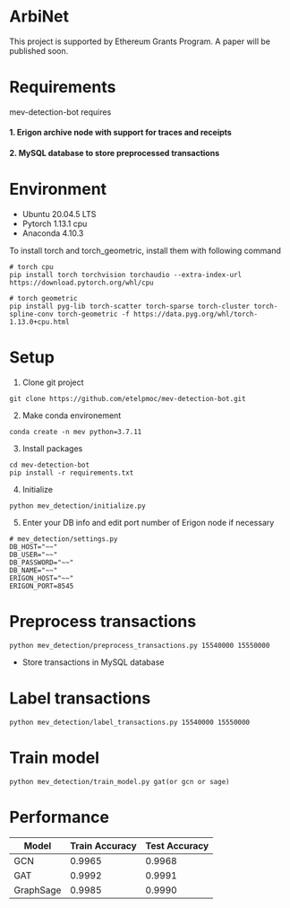 # ArbiNet

This project is supported by Ethereum Grants Program. A paper will be published soon.

# Requirements

mev-detection-bot requires

#### 1. Erigon archive node with support for traces and receipts

#### 2. MySQL database to store preprocessed transactions

# Environment
- Ubuntu 20.04.5 LTS
- Pytorch 1.13.1 cpu
- Anaconda 4.10.3

To install torch and torch_geometric, install them with following command
```
# torch cpu
pip install torch torchvision torchaudio --extra-index-url https://download.pytorch.org/whl/cpu

# torch geometric
pip install pyg-lib torch-scatter torch-sparse torch-cluster torch-spline-conv torch-geometric -f https://data.pyg.org/whl/torch-1.13.0+cpu.html

```


# Setup

1. Clone git project
```
git clone https://github.com/etelpmoc/mev-detection-bot.git
```

2. Make conda environement
```
conda create -n mev python=3.7.11
```

3. Install packages
```
cd mev-detection-bot
pip install -r requirements.txt
```

4. Initialize
```
python mev_detection/initialize.py
```

5. Enter your DB info and edit port number of Erigon node if necessary 
```
# mev_detection/settings.py
DB_HOST="~~"
DB_USER="~~"
DB_PASSWORD="~~"
DB_NAME="~~"
ERIGON_HOST="~~"
ERIGON_PORT=8545
```

# Preprocess transactions
```
python mev_detection/preprocess_transactions.py 15540000 15550000
```
- Store transactions in MySQL database

# Label transactions
```
python mev_detection/label_transactions.py 15540000 15550000
```

# Train model
```
python mev_detection/train_model.py gat(or gcn or sage)
```

# Performance
| Model  | Train Accuracy | Test Accuracy |
| ------------- | ------------- | ------------- |
| GCN  | 0.9965  | 0.9968  |
| GAT  | 0.9992  | 0.9991  |
| GraphSage  | 0.9985  | 0.9990  |
